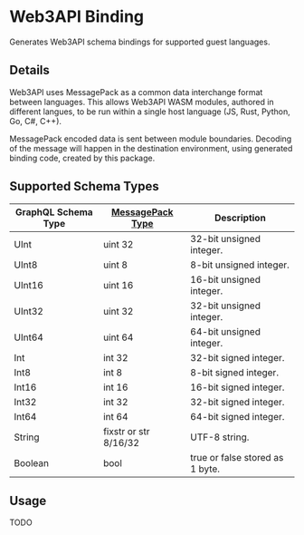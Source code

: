 # Web3API Binding
Generates Web3API schema bindings for supported guest languages.

## Details
Web3API uses MessagePack as a common data interchange format between languages. This allows Web3API WASM modules, authored in different langues, to be run within a single host language (JS, Rust, Python, Go, C#, C++).

MessagePack encoded data is sent between module boundaries. Decoding of the message will happen in the destination environment, using generated binding code, created by this package.

## Supported Schema Types

| GraphQL Schema Type | [MessagePack Type](https://github.com/msgpack/msgpack/blob/master/spec.md#extension-types) | Description |
|---------------------|------------------|-------------|
| UInt | uint 32 | 32-bit unsigned integer. |
| UInt8 | uint 8 | 8-bit unsigned integer. |
| UInt16 | uint 16 | 16-bit unsigned integer. |
| UInt32 | uint 32 | 32-bit unsigned integer. |
| UInt64 | uint 64 | 64-bit unsigned integer. |
| Int | int 32 | 32-bit signed integer. |
| Int8 | int 8 | 8-bit signed integer. |
| Int16 | int 16 | 16-bit signed integer. |
| Int32 | int 32 | 32-bit signed integer. |
| Int64 | int 64 | 64-bit signed integer. |
| String | fixstr or str 8/16/32 | UTF-8 string. |
| Boolean | bool | true or false stored as 1 byte. |

## Usage
TODO
